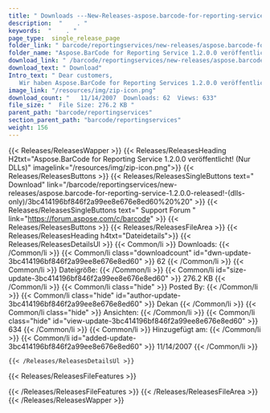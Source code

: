 ```yaml
---
title: " Downloads ---New-Releases-aspose.barcode-for-reporting-service-1.2.0.0-released!-(nur-dlls) . "
description:  "    . " 
keywords:  "    . " 
page_type:  single_release_page
folder_link: " barcode/reportingservices/new-releases/aspose.barcode-for-reporting-service-1.2.0.0-released!-(dlls-only)/"
folder_name: "Aspose.BarCode for Reporting Service 1.2.0.0 veröffentlicht! (Nur DLLs)"
download_link: " /barcode/reportingservices/new-releases/aspose.barcode-for-reporting-service-1.2.0.0-released!-(dlls-only)/3bc414196bf846f2a99ee8e676e8ed60"
download_text: " Download"
Intro_text: " Dear customers,
   Wir haben Aspose.BarCode for Reporting Services 1.2.0.0 veröffentlicht..."
image_link: "/resources/img/zip-icon.png"
download_count: "   11/14/2007  Downloads: 62  Views: 633"
file_size: "  File Size: 276.2 KB "
parent_path: "barcode/reportingservices"
section_parent_path: "barcode/reportingservices"
weight: 156
---
```


{{< Releases/ReleasesWapper >}}
  {{< Releases/ReleasesHeading H2txt="Aspose.BarCode for Reporting Service 1.2.0.0 veröffentlicht! (Nur DLLs)" imagelink="/resources/img/zip-icon.png">}}
  {{< Releases/ReleasesButtons >}}
    {{< Releases/ReleasesSingleButtons text=" Download" link="/barcode/reportingservices/new-releases/aspose.barcode-for-reporting-service-1.2.0.0-released!-(dlls-only)/3bc414196bf846f2a99ee8e676e8ed60%20%20" >}}
    {{< Releases/ReleasesSingleButtons text=" Support Forum " link="https://forum.aspose.com/c/barcode" >}}
  {{< Releases/ReleasesButtons >}}
  {{< Releases/ReleasesFileArea >}}
    {{< Releases/ReleasesHeading h4txt="Dateidetails">}}
    {{< Releases/ReleasesDetailsUl >}}
            {{< Common/li >}} Downloads: {{< /Common/li >}}
      {{< Common/li class="downloadcount" id="dwn-update-3bc414196bf846f2a99ee8e676e8ed60" >}} 62 {{< /Common/li >}}
      {{< Common/li >}} Dateigröße: {{< /Common/li >}}
      {{< Common/li id="size-update-3bc414196bf846f2a99ee8e676e8ed60" >}} 276.2 KB {{< /Common/li >}} 
      {{< Common/li  class="hide" >}} Posted By: {{< /Common/li >}} 
      {{< Common/li class="hide" id="author-update-3bc414196bf846f2a99ee8e676e8ed60" >}} Dekan {{< /Common/li >}}
      {{< Common/li class="hide" >}} Ansichten: {{< /Common/li >}}
      {{< Common/li class="hide" id="view-update-3bc414196bf846f2a99ee8e676e8ed60" >}} 634 {{< /Common/li >}}
      {{< Common/li >}} Hinzugefügt am: {{< /Common/li >}}
      {{< Common/li id="added-update-3bc414196bf846f2a99ee8e676e8ed60" >}} 11/14/2007 {{< /Common/li >}} 

    {{< /Releases/ReleasesDetailsUl >}}

  {{< Releases/ReleasesFileFeatures >}}
      
  {{< /Releases/ReleasesFileFeatures >}}
 {{< /Releases/ReleasesFileArea >}}
{{< /Releases/ReleasesWapper >}}




